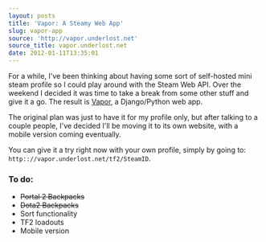 ```yaml
---
layout: posts
title: 'Vapor: A Steamy Web App'
slug: vapor-app
source: 'http://vapor.underlost.net'
source_title: vapor.underlost.net
date: 2012-01-11T13:35:01
---
```


For a while, I've been thinking about having some sort of self-hosted mini steam profile so I could play around with the Steam Web API. Over the weekend I decided it was time to take a break from some other stuff and give it a go. The result is [Vapor](http://vapor.underlost.net/tf2/underlost), a Django/Python web app.

The original plan was just to have it for my profile only, but after talking to a couple people, I've decided I'll be moving it to its own website, with a mobile version coming eventually.

You can give it a try right now with your own profile, simply by going to: <code>http:://vapor.underlost.net/tf2/SteamID</code>.

### To do:
* <strike>Portal 2 Backpacks</strike>
* <strike>Dota2 Backpacks</strike>
* Sort functionality
* TF2 loadouts
* Mobile version
